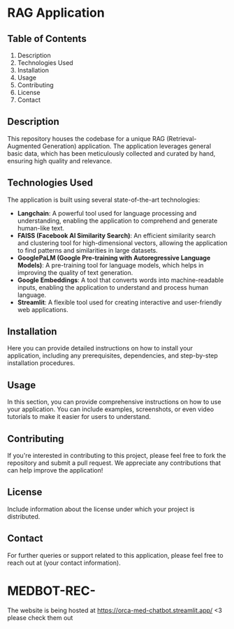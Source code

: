 # RAG Application

## Table of Contents
1. Description
2. Technologies Used
3. Installation
4. Usage
5. Contributing
6. License
7. Contact

## Description <a name="description"></a>
This repository houses the codebase for a unique RAG (Retrieval-Augmented Generation) application. The application leverages general basic data, which has been meticulously collected and curated by hand, ensuring high quality and relevance.

## Technologies Used <a name="technologies-used"></a>
The application is built using several state-of-the-art technologies:

- **Langchain**: A powerful tool used for language processing and understanding, enabling the application to comprehend and generate human-like text.
- **FAISS (Facebook AI Similarity Search)**: An efficient similarity search and clustering tool for high-dimensional vectors, allowing the application to find patterns and similarities in large datasets.
- **GooglePaLM (Google Pre-training with Autoregressive Language Models)**: A pre-training tool for language models, which helps in improving the quality of text generation.
- **Google Embeddings**: A tool that converts words into machine-readable inputs, enabling the application to understand and process human language.
- **Streamlit**: A flexible tool used for creating interactive and user-friendly web applications.

## Installation <a name="installation"></a>
Here you can provide detailed instructions on how to install your application, including any prerequisites, dependencies, and step-by-step installation procedures.

## Usage <a name="usage"></a>
In this section, you can provide comprehensive instructions on how to use your application. You can include examples, screenshots, or even video tutorials to make it easier for users to understand.

## Contributing <a name="contributing"></a>
If you're interested in contributing to this project, please feel free to fork the repository and submit a pull request. We appreciate any contributions that can help improve the application!

## License <a name="license"></a>
Include information about the license under which your project is distributed.

## Contact <a name="contact"></a>
For further queries or support related to this application, please feel free to reach out at (your contact information).

# MEDBOT-REC-

The website is being hosted at https://orca-med-chatbot.streamlit.app/  <3 please check them out 
